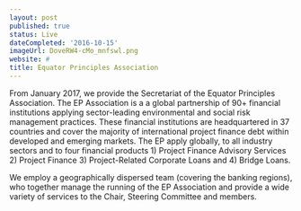 ```yaml
---
layout: post
published: true
status: Live
dateCompleted: '2016-10-15'
imageUrl: DoveRW4-cMo_mnfswl.png
website: #
title: Equator Principles Association
---
```


From January 2017, we provide the Secretariat of the Equator Principles Association. The EP Association is a a global partnership of 90+ financial institutions applying sector-leading environmental and social risk management practices. These financial institutions are headquartered in 37 countries and cover the majority of international project finance debt within developed and emerging markets. The EP apply globally, to all industry sectors and to four financial products 1) Project Finance Advisory Services 2) Project Finance 3) Project-Related Corporate Loans and 4) Bridge Loans.

We employ a geographically dispersed team (covering the banking regions), who together manage the running of the EP Association and provide a wide variety of services to the Chair, Steering Committee and members.